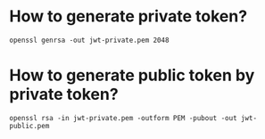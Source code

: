 # How to generate private token?
```
openssl genrsa -out jwt-private.pem 2048
```

# How to generate public token by private token?
```
openssl rsa -in jwt-private.pem -outform PEM -pubout -out jwt-public.pem
```
